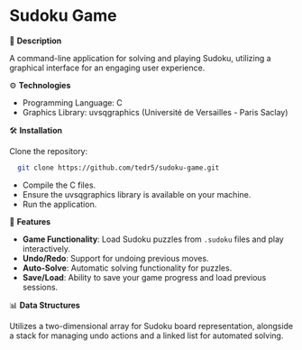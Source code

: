 # Sudoku Game

📖 **Description**

A command-line application for solving and playing Sudoku, utilizing a graphical interface for an engaging user experience.

⚙️ **Technologies**

- Programming Language: C
- Graphics Library: uvsqgraphics (Université de Versailles - Paris Saclay)

🛠️ **Installation**

Clone the repository:

```bash
  git clone https://github.com/tedr5/sudoku-game.git
```
- Compile the C files.
- Ensure the uvsqgraphics library is available on your machine.
- Run the application.

🚀 **Features**

- **Game Functionality**: Load Sudoku puzzles from `.sudoku` files and play interactively.
- **Undo/Redo**: Support for undoing previous moves.
- **Auto-Solve**: Automatic solving functionality for puzzles.
- **Save/Load**: Ability to save your game progress and load previous sessions.

📊 **Data Structures**

Utilizes a two-dimensional array for Sudoku board representation, alongside a stack for managing undo actions and a linked list for automated solving.

